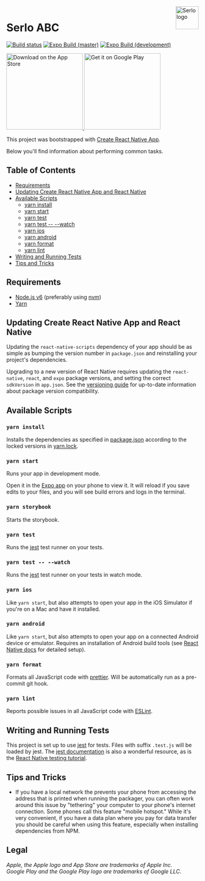 <img src="https://assets.serlo.org/meta/logo.png" alt="Serlo logo" title="Serlo" align="right" height="60" />

# Serlo ABC

[![Build status](https://img.shields.io/circleci/project/github/serlo/serlo-abc.svg)](https://circleci.com/gh/serlo/serlo-abc)
[![Expo Build (master)](https://img.shields.io/badge/Expo-master-blue.svg)](https://expo.io/@serlo-org/serlo-abc)
[![Expo Build (development)](https://img.shields.io/badge/Expo-development-orange.svg)](https://expo.io/@serlo-org/serlo-abc?release-channel=development)

<a href="https://apps.apple.com/us/app/serlo-abc/id1451625808?mt=8">
  <img alt="Download on the App Store" src="https://assets.serlo.org/5d08f913b355d_4809808eeb8b826be8dcabf2f69f7780e3f67adb.png" width="200" />
</a>
<a href="https://play.google.com/store/apps/details?id=org.serlo.abc&utm_source=github.com/serlo-org/serlo-abc">
  <img alt="Get it on Google Play" src="https://assets.serlo.org/5d08f93b9b564_e0538b34a6fee6d0198605c6be3bb135fcd7ad40.png" width="200" />
</a>

This project was bootstrapped with
[Create React Native App](https://github.com/react-community/create-react-native-app).

Below you'll find information about performing common tasks.

## Table of Contents

- [Requirements](#requirements)
- [Updating Create React Native App and React Native](#updating-create-react-native-app-and-react-native)
- [Available Scripts](#available-scripts)
  - [yarn install](#yarn-install)
  - [yarn start](#yarn-start)
  - [yarn test](#yarn-test)
  - [yarn test -- --watch](#yarn-test------watch)
  - [yarn ios](#yarn-ios)
  - [yarn android](#yarn-android)
  - [yarn format](#yarn-format)
  - [yarn lint](#yarn-lint)
- [Writing and Running Tests](#writing-and-running-tests)
- [Tips and Tricks](#tips-and-tricks)

## Requirements

- [Node.js v6](https://nodejs.org) (preferably using
  [nvm](https://github.com/creationix/nvm))
- [Yarn](https://yarnpkg.com/)

## Updating Create React Native App and React Native

Updating the `react-native-scripts` dependency of your app should be as simple
as bumping the version number in `package.json` and reinstalling your project's
dependencies.

Upgrading to a new version of React Native requires updating the `react-native`,
`react`, and `expo` package versions, and setting the correct `sdkVersion` in
`app.json`. See the
[versioning guide](https://github.com/react-community/create-react-native-app/blob/master/VERSIONS.md)
for up-to-date information about package version compatibility.

## Available Scripts

### `yarn install`

Installs the dependencies as specified in [package.json](package.json) according
to the locked versions in [yarn.lock](yarn.lock).

### `yarn start`

Runs your app in development mode.

Open it in the [Expo app](https://expo.io) on your phone to view it. It will
reload if you save edits to your files, and you will see build errors and logs
in the terminal.

### `yarn storybook`

Starts the storybook.

### `yarn test`

Runs the [jest](https://github.com/facebook/jest) test runner on your tests.

### `yarn test -- --watch`

Runs the [jest](https://github.com/facebook/jest) test runner on your tests in
watch mode.

### `yarn ios`

Like `yarn start`, but also attempts to open your app in the iOS Simulator if
you're on a Mac and have it installed.

### `yarn android`

Like `yarn start`, but also attempts to open your app on a connected Android
device or emulator. Requires an installation of Android build tools (see
[React Native docs](https://facebook.github.io/react-native/docs/getting-started.html)
for detailed setup).

### `yarn format`

Formats all JavaScript code with
[prettier](https://github.com/prettier/prettier). Will be automatically run as a
pre-commit git hook.

### `yarn lint`

Reports possible issues in all JavaScript code with
[ESLint](https://github.com/eslint/eslint).

## Writing and Running Tests

This project is set up to use [jest](https://facebook.github.io/jest/) for
tests. Files with suffix `.test.js` will be loaded by jest. The
[jest documentation](https://facebook.github.io/jest/docs/getting-started.html)
is also a wonderful resource, as is the
[React Native testing tutorial](https://facebook.github.io/jest/docs/tutorial-react-native.html).

## Tips and Tricks

- If you have a local network the prevents your phone from accessing the address
  that is printed when running the packager, you can often work around this
  issue by "tethering" your computer to your phone's internet connection. Some
  phones call this feature "mobile hotspot." While it's very convenient, if you
  have a data plan where you pay for data transfer you should be careful when
  using this feature, especially when installing dependencies from NPM.

## Legal

_Apple, the Apple logo and App Store are trademarks of Apple Inc._  
_Google Play and the Google Play logo are trademarks of Google LLC._
